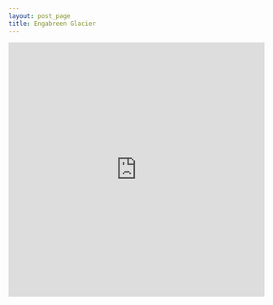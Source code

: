 ```yaml
---
layout: post_page
title: Engabreen Glacier 
---
```

<iframe width='100%' height='500px' frameBorder='0' src='http://a.tiles.mapbox.com/v3/rubiojr.ialkeh7i/attribution,zoompan,zoomwheel,geocoder,share.html'></iframe>
